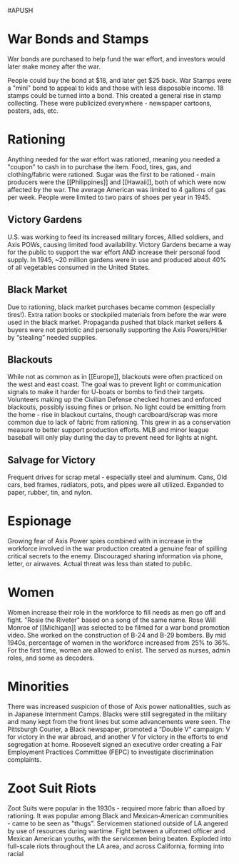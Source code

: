 #APUSH
# War Bonds and Stamps
War bonds are purchased to help fund the war effort, and investors would later make money after the war.

People could buy the bond at $18, and later get $25 back. War Stamps were a "mini" bond to appeal to kids and those with less disposable income. 18 stamps could be turned into a bond. This created a general rise in stamp collecting. These were publicized everywhere - newspaper cartoons, posters, ads, etc.
# Rationing
Anything needed for the war effort was rationed, meaning you needed a "coupon" to cash in to purchase the item. Food, tires, gas, and clothing/fabric were rationed. Sugar was the first to be rationed - main producers were the [[Philippines]] and [[Hawaii]], both of which were now affected by the war. The average American was limited to 4 gallons of gas per week. People were limited to two pairs of shoes per year in 1945.
## Victory Gardens
U.S. was working to feed its increased military forces, Allied soldiers, and Axis POWs, causing limited food availability. Victory Gardens became a way for the public to support the war effort AND increase their personal food supply. In 1945, ~20 million gardens were in use and produced about 40% of all vegetables consumed in the United States.
## Black Market
Due to rationing, black market purchases became common (especially tires!). Extra ration books or stockpiled materials from before the war were used in the black market. Propaganda pushed that black market sellers & buyers were not patriotic and personally supporting the Axis Powers/Hitler by “stealing” needed supplies.
## Blackouts
While not as common as in [[Europe]], blackouts were often practiced on the west and east coast. The goal was to prevent light or communication signals to make it harder for U-boats or bombs to find their targets. Volunteers making up the Civilian Defense checked homes and enforced blackouts, possibly issuing fines or prison. No light could be emitting from the home - rise in blackout curtains, though cardboard/scrap was more common due to lack of fabric from rationing. This grew in as a conservation measure to better support production efforts. MLB and minor league baseball will only play during the day to prevent need for lights at night.
## Salvage for Victory
Frequent drives for scrap metal - especially steel and aluminum. Cans, Old cars, bed frames, radiators, pots, and pipes were all utilized. Expanded to paper, rubber, tin, and nylon.
# Espionage
Growing fear of Axis Power spies combined with in increase in the workforce involved in the war production created a genuine fear of spilling critical secrets to the enemy. Discouraged sharing information via phone, letter, or airwaves. Actual threat was less than stated to public.
# Women
Women increase their role in the workforce to fill needs as men go off and fight. "Rosie the Riveter" based on a song of the same name. Rose Will Monroe of [[Michigan]] was selected to be filmed for a war bond promotion video. She worked on the construction of B-24 and B-29 bombers. By mid 1940s, percentage of women in the workforce increased from 25% to 36%. For the first time, women are allowed to enlist. The served as nurses, admin roles, and some as decoders.
# Minorities
There was increased suspicion of those of Axis power nationalities, such as in Japanese Internment Camps. Blacks were still segregated in the military and many kept from the front lines but some advancements were seen. The Pittsburgh Courier, a Black newspaper, promoted a “Double V” campaign: V for victory in the war abroad, and another V for victory in the efforts to end segregation at home. Roosevelt signed an executive order creating a Fair Employment Practices Committee (FEPC) to investigate discrimination complaints.
# Zoot Suit Riots
Zoot Suits were popular in the 1930s - required more fabric than alloed by rationing. It was popular among Black and Mexican-American communities - came to be seen as "thugs". Servicemen stationed outside of LA angered by use of resources during wartime. Fight between a uiformed officer and Mexican American youths, with the servicemen being beaten. Exploded into full-scale riots throughout the LA area, and across California, forming into racial